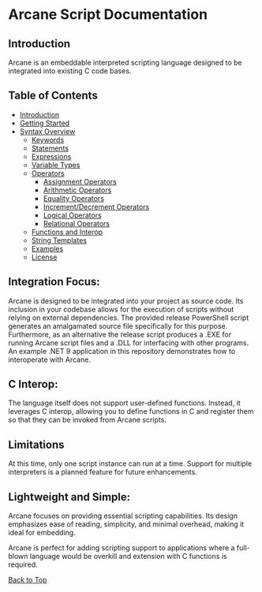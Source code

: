 # Arcane Script Documentation

## Introduction

Arcane is an embeddable interpreted scripting language designed to be integrated into existing C code bases.

## Table of Contents

- [Introduction](#introduction)
- [Getting Started](docs/getting-started.md)
- [Syntax Overview](docs/syntax-overview.md)
    - [Keywords](docs/keywords.md)
    - [Statements](docs/statements.md)
    - [Expressions](docs/expressions.md)
    - [Variable Types](docs/types.md)
    - [Operators](docs/operators.md)
        - [Assignment Operators](docs/operators.md#assignment-operators)
        - [Arithmetic Operators](docs/operators.md#arithmetic-operators)
        - [Equality Operators](docs/operators.md#equality-operators)
        - [Increment/Decrement Operators](docs/operators.md#incrementdecrement-operators)
        - [Logical Operators](docs/operators.md#logical-operators)
        - [Relational Operators](docs/operators.md#relational-operators)
    - [Functions and Interop](docs/interop.md)
    - [String Templates](docs/string-templates.md)
    - [Examples](docs/examples.md)
    - [License](LICENSE)

## Integration Focus:

  Arcane is designed to be integrated into your project as source code. Its inclusion in your codebase allows for the execution of scripts without relying on external dependencies. The provided release PowerShell script generates an amalgamated source file specifically for this purpose. Furthermore, as an alternative the release script produces a .EXE for running Arcane script files and a .DLL for interfacing with other programs. An example .NET 9 application in this repository demonstrates how to interoperate with Arcane.

## C Interop:
  The language itself does not support user-defined functions. Instead, it leverages C interop, allowing you to define functions in C and register them so that they can be invoked from Arcane scripts.

## Limitations
 At this time, only one script instance can run at a time. Support for multiple interpreters is a planned feature for future enhancements.

## Lightweight and Simple:
  Arcane focuses on providing essential scripting capabilities. Its design emphasizes ease of reading, simplicity, and minimal overhead, making it ideal for embedding.

Arcane is perfect for adding scripting support to applications where a full-blown language would be overkill and extension with C functions is required.

[Back to Top](#arcane-script-documentation)